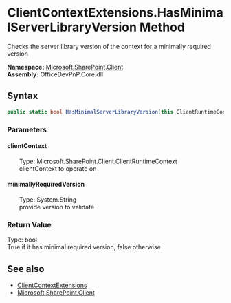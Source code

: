 # ClientContextExtensions.HasMinimalServerLibraryVersion Method  
 Checks the server library version of the context for a minimally required version   

**Namespace:** [Microsoft.SharePoint.Client](Microsoft.SharePoint.Client.md)  
**Assembly:** OfficeDevPnP.Core.dll  
## Syntax
```C#
public static bool HasMinimalServerLibraryVersion(this ClientRuntimeContext clientContext, String minimallyRequiredVersion)
```
### Parameters
#### clientContext  
&emsp;&emsp;Type: Microsoft.SharePoint.Client.ClientRuntimeContext  
&emsp;&emsp;clientContext to operate on  

  

#### minimallyRequiredVersion  
&emsp;&emsp;Type: System.String  
&emsp;&emsp;provide version to validate  

  

### Return Value
Type: bool  
True if it has minimal required version, false otherwise  


## See also
- [ClientContextExtensions](Microsoft.SharePoint.Client.ClientContextExtensions.md) 
- [Microsoft.SharePoint.Client](Microsoft.SharePoint.Client.md) 
